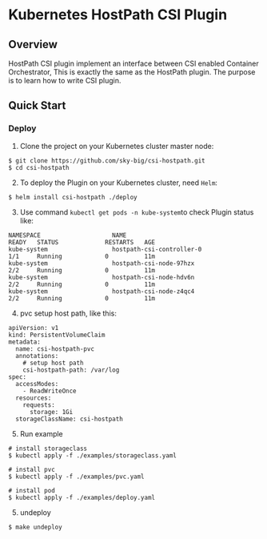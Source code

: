 # Kubernetes HostPath CSI Plugin

## Overview

HostPath CSI plugin implement an interface between CSI enabled Container Orchestrator, This is exactly the same as the HostPath plugin.
The purpose is to learn how to write CSI plugin.

## Quick Start

### Deploy

1. Clone the project on your Kubernetes cluster master node:
```
$ git clone https://github.com/sky-big/csi-hostpath.git
$ cd csi-hostpath
```

2. To deploy the Plugin on your Kubernetes cluster, need ` Helm `:
```
$ helm install csi-hostpath ./deploy
```

3. Use command ```kubectl get pods -n kube-system```to check Plugin status like:
```
NAMESPACE                    NAME                                                     READY   STATUS             RESTARTS   AGE
kube-system                  hostpath-csi-controller-0                                1/1     Running            0          11m
kube-system                  hostpath-csi-node-97hzx                                  2/2     Running            0          11m
kube-system                  hostpath-csi-node-hdv6n                                  2/2     Running            0          11m
kube-system                  hostpath-csi-node-z4qc4                                  2/2     Running            0          11m
```

4. pvc setup host path, like this:
```
apiVersion: v1
kind: PersistentVolumeClaim
metadata:
  name: csi-hostpath-pvc
  annotations:
    # setup host path
    csi-hostpath-path: /var/log
spec:
  accessModes:
    - ReadWriteOnce
  resources:
    requests:
      storage: 1Gi
  storageClassName: csi-hostpath
```

5. Run example
```
# install storageclass
$ kubectl apply -f ./examples/storageclass.yaml

# install pvc
$ kubectl apply -f ./examples/pvc.yaml

# install pod
$ kubectl apply -f ./examples/deploy.yaml
```

5. undeploy
```
$ make undeploy
```
